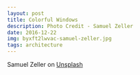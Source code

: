 ```yaml
---
layout: post
title: Colorful Windows
description: Photo Credit - Samuel Zeller
date: 2016-12-22
img: byxft2lwvac-samuel-zeller.jpg
tags: architecture
---
```


Samuel Zeller on [Unsplash](https://unsplash.com/photos/byXFt2LwVac)

